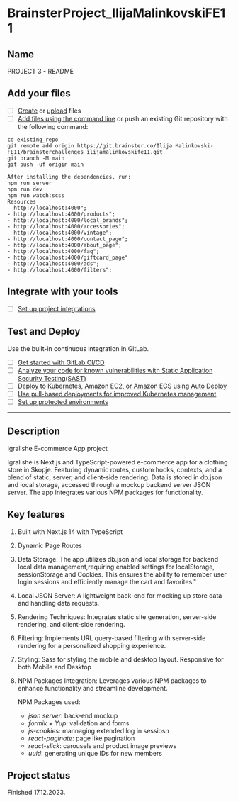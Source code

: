 # BrainsterProject_IlijaMalinkovskiFE11

## Name

PROJECT 3 - README 

## Add your files

- [ ] [Create](https://docs.gitlab.com/ee/user/project/repository/web_editor.html#create-a-file) or [upload](https://docs.gitlab.com/ee/user/project/repository/web_editor.html#upload-a-file) files
- [ ] [Add files using the command line](https://docs.gitlab.com/ee/gitlab-basics/add-file.html#add-a-file-using-the-command-line) or push an existing Git repository with the following command:

```
cd existing_repo
git remote add origin https://git.brainster.co/Ilija.Malinkovski-FE11/brainsterchallenges_ilijamalinkovskife11.git
git branch -M main
git push -uf origin main
```

```
After installing the dependencies, run:
npm run server
npm run dev
npm run watch:scss
Resources
- http://localhost:4000";
- http://localhost:4000/products";
- http://localhost:4000/local_brands";
- http://localhost:4000/accessories";
- http://localhost:4000/vintage";
- http://localhost:4000/contact_page";
- http://localhost:4000/about_page";
- http://localhost:4000/faq";
- http://localhost:4000/giftcard_page"
- http://localhost:4000/ads";
- http://localhost:4000/filters";
```

## Integrate with your tools

- [ ] [Set up project integrations](https://git.brainster.co/Ilija.Malinkovski-FE11/brainsterchallenges_ilijamalinkovskife11/-/settings/integrations)

## Test and Deploy

Use the built-in continuous integration in GitLab.

- [ ] [Get started with GitLab CI/CD](https://docs.gitlab.com/ee/ci/quick_start/index.html)
- [ ] [Analyze your code for known vulnerabilities with Static Application Security Testing(SAST)](https://docs.gitlab.com/ee/user/application_security/sast/)
- [ ] [Deploy to Kubernetes, Amazon EC2, or Amazon ECS using Auto Deploy](https://docs.gitlab.com/ee/topics/autodevops/requirements.html)
- [ ] [Use pull-based deployments for improved Kubernetes management](https://docs.gitlab.com/ee/user/clusters/agent/) 
- [ ] [Set up protected environments](https://docs.gitlab.com/ee/ci/environments/protected_environments.html) 
 
*** 
 
## Description 

Igralishe E-commerce App project

Igralishe is Next.js and TypeScript-powered e-commerce app for a clothing store in Skopje. Featuring dynamic routes, custom hooks, contexts, and a blend of static, server, and client-side rendering. Data is stored in db.json and local storage, accessed through a mockup backend server JSON server. The app integrates various NPM packages for functionality.
 
## Key features 

1.  Built with Next.js 14 with TypeScript

2.  Dynamic Page Routes

3.  Data Storage: The app utilizes db.json and local storage for backend local data management,requiring enabled settings for localStorage, sessionStorage and Cookies. 
This ensures the ability to remember user login sessions and efficiently manage the cart and favorites."

4.  Local JSON Server: A lightweight back-end for mocking up store data and handling data       requests.

5.  Rendering Techniques: Integrates static site generation, server-side rendering, and client-side rendering.

6.  Filtering: Implements URL query-based filtering with server-side rendering for a personalized shopping experience.

7.  Styling: Sass for styling the mobile and desktop layout.
Responsive for both Mobile and Desktop

8.  NPM Packages Integration: Leverages various NPM packages to enhance functionality and streamline development.  

    NPM Packages used: 
    - *json server*: back-end mockup
    - *formik + Yup*: validation and forms
    - *js-cookies*: mannaging extended log in sessiosn
    - *react-paginate*: page like pagination
    - *react-slick*: carousels and product image previews
    - *uuid*: generating unique IDs for new members


 
## Project status 

Finished 17.12.2023. 
